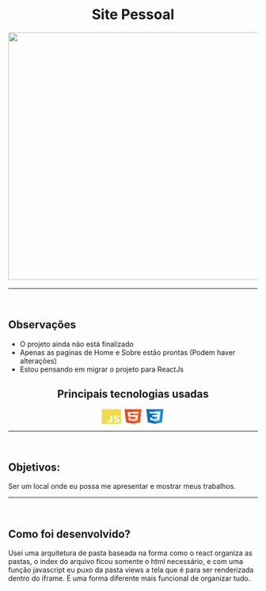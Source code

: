 <h1 align="center">Site Pessoal</h1>
<div align="center"> 
   <img width="1000px" height="500px"  src="./pessoal.gif"/>
</div>
<hr>
<br>

## Observações
 - O projeto ainda não está finalizado
 - Apenas as paginas de Home e Sobre estão prontas (Podem haver alterações)
 - Estou pensando em migrar o projeto para ReactJs

<h2 align="center">Principais tecnologias usadas</h2>
<div align="center">
 <img align="center" alt="Edinelson-Js" height="30" width="40" src="https://raw.githubusercontent.com/devicons/devicon/master/icons/javascript/javascript-plain.svg">
  <img align="center" alt="Edinelson-HTML" height="30" width="40" src="https://raw.githubusercontent.com/devicons/devicon/master/icons/html5/html5-original.svg">
  <img align="center" alt="Edinelson-CSS" height="30" width="40" src="https://raw.githubusercontent.com/devicons/devicon/master/icons/css3/css3-original.svg">
</div>
<hr>
<br>

## Objetivos:
 Ser um local onde eu possa me apresentar e mostrar meus trabalhos.
<hr>
<br>

## Como foi desenvolvido?
 Usei uma arquitetura de pasta baseada na forma como o react organiza as pastas, o index do arquivo ficou somente o html necessário, e com uma função javascript eu puxo da pasta views a tela que é para ser renderizada dentro do iframe. É uma forma diferente mais funcional de organizar tudo. 
 